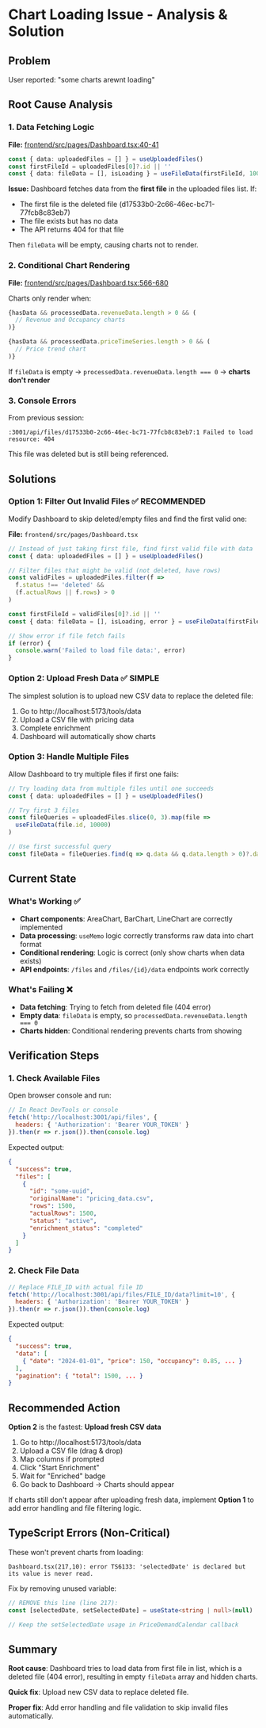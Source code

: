 # Chart Loading Issue - Analysis & Solution

## Problem
User reported: "some charts arewnt loading"

## Root Cause Analysis

### 1. Data Fetching Logic
**File:** [frontend/src/pages/Dashboard.tsx:40-41](frontend/src/pages/Dashboard.tsx#L40-L41)

```typescript
const { data: uploadedFiles = [] } = useUploadedFiles()
const firstFileId = uploadedFiles[0]?.id || ''
const { data: fileData = [], isLoading } = useFileData(firstFileId, 10000)
```

**Issue:** Dashboard fetches data from the **first file** in the uploaded files list. If:
- The first file is the deleted file (d17533b0-2c66-46ec-bc71-77fcb8c83eb7)
- The file exists but has no data
- The API returns 404 for that file

Then `fileData` will be empty, causing charts not to render.

### 2. Conditional Chart Rendering
**File:** [frontend/src/pages/Dashboard.tsx:566-680](frontend/src/pages/Dashboard.tsx#L566-L680)

Charts only render when:
```typescript
{hasData && processedData.revenueData.length > 0 && (
  // Revenue and Occupancy charts
)}

{hasData && processedData.priceTimeSeries.length > 0 && (
  // Price trend chart
)}
```

If `fileData` is empty → `processedData.revenueData.length === 0` → **charts don't render**

### 3. Console Errors
From previous session:
```
:3001/api/files/d17533b0-2c66-46ec-bc71-77fcb8c83eb7:1 Failed to load resource: 404
```

This file was deleted but is still being referenced.

## Solutions

### Option 1: Filter Out Invalid Files ✅ RECOMMENDED
Modify Dashboard to skip deleted/empty files and find the first valid one:

**File:** `frontend/src/pages/Dashboard.tsx`

```typescript
// Instead of just taking first file, find first valid file with data
const { data: uploadedFiles = [] } = useUploadedFiles()

// Filter files that might be valid (not deleted, have rows)
const validFiles = uploadedFiles.filter(f =>
  f.status !== 'deleted' &&
  (f.actualRows || f.rows) > 0
)

const firstFileId = validFiles[0]?.id || ''
const { data: fileData = [], isLoading, error } = useFileData(firstFileId, 10000)

// Show error if file fetch fails
if (error) {
  console.warn('Failed to load file data:', error)
}
```

### Option 2: Upload Fresh Data ✅ SIMPLE
The simplest solution is to upload new CSV data to replace the deleted file:

1. Go to http://localhost:5173/tools/data
2. Upload a CSV file with pricing data
3. Complete enrichment
4. Dashboard will automatically show charts

### Option 3: Handle Multiple Files
Allow Dashboard to try multiple files if first one fails:

```typescript
// Try loading data from multiple files until one succeeds
const { data: uploadedFiles = [] } = useUploadedFiles()

// Try first 3 files
const fileQueries = uploadedFiles.slice(0, 3).map(file =>
  useFileData(file.id, 10000)
)

// Use first successful query
const fileData = fileQueries.find(q => q.data && q.data.length > 0)?.data || []
```

## Current State

### What's Working ✅
- **Chart components**: AreaChart, BarChart, LineChart are correctly implemented
- **Data processing**: `useMemo` logic correctly transforms raw data into chart format
- **Conditional rendering**: Logic is correct (only show charts when data exists)
- **API endpoints**: `/files` and `/files/{id}/data` endpoints work correctly

### What's Failing ❌
- **Data fetching**: Trying to fetch from deleted file (404 error)
- **Empty data**: `fileData` is empty, so `processedData.revenueData.length === 0`
- **Charts hidden**: Conditional rendering prevents charts from showing

## Verification Steps

### 1. Check Available Files
Open browser console and run:
```javascript
// In React DevTools or console
fetch('http://localhost:3001/api/files', {
  headers: { 'Authorization': 'Bearer YOUR_TOKEN' }
}).then(r => r.json()).then(console.log)
```

Expected output:
```json
{
  "success": true,
  "files": [
    {
      "id": "some-uuid",
      "originalName": "pricing_data.csv",
      "rows": 1500,
      "actualRows": 1500,
      "status": "active",
      "enrichment_status": "completed"
    }
  ]
}
```

### 2. Check File Data
```javascript
// Replace FILE_ID with actual file ID
fetch('http://localhost:3001/api/files/FILE_ID/data?limit=10', {
  headers: { 'Authorization': 'Bearer YOUR_TOKEN' }
}).then(r => r.json()).then(console.log)
```

Expected output:
```json
{
  "success": true,
  "data": [
    { "date": "2024-01-01", "price": 150, "occupancy": 0.85, ... }
  ],
  "pagination": { "total": 1500, ... }
}
```

## Recommended Action

**Option 2** is the fastest: **Upload fresh CSV data**

1. Go to http://localhost:5173/tools/data
2. Upload a CSV file (drag & drop)
3. Map columns if prompted
4. Click "Start Enrichment"
5. Wait for "Enriched" badge
6. Go back to Dashboard → Charts should appear

If charts still don't appear after uploading fresh data, implement **Option 1** to add error handling and file filtering logic.

## TypeScript Errors (Non-Critical)

These won't prevent charts from loading:
```
Dashboard.tsx(217,10): error TS6133: 'selectedDate' is declared but its value is never read.
```

Fix by removing unused variable:
```typescript
// REMOVE this line (line 217):
const [selectedDate, setSelectedDate] = useState<string | null>(null)

// Keep the setSelectedDate usage in PriceDemandCalendar callback
```

## Summary

**Root cause**: Dashboard tries to load data from first file in list, which is a deleted file (404 error), resulting in empty `fileData` array and hidden charts.

**Quick fix**: Upload new CSV data to replace deleted file.

**Proper fix**: Add error handling and file validation to skip invalid files automatically.
